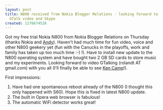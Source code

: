 ```yaml
---
layout: post
title: N800 received from Nokia Blogger Relations - looking forward to using it for
  GTalk video and Skype
created: 1176674526
---
```

<p> Got my free trial Nokia N800 from Nokia Blogger Relations on Thursday (thanks Nokia and <a href="http://andyabramson.blogs.com/voipwatch/">Andy</a>). Haven&#39;t had much time for fun video, voice and other N800 geekery yet (fun with the Canucks in the playoffs, work and family has taken up too much time :-) !). Have to install new update to the N800 operating system and have bought two 2 GB SD cards to store music and my experiments.  Looking forward to video GTalking (rolandt AT gmail.com) with you  all (I&#39;ll finally be able to see <a href="http://www.ipadventures.com/">Ken Camp</a>!).  </p><p> First impressions:  </p><ol> <li>Have had one spontaneous reboot already of the N800 (I thought this only happened with S60). Hope this is fixed in latest N800 update.</li> <li>The built in  Opera web browser is fabulous! </li><li>The automatic WiFi detector works great!</li> </ol>
